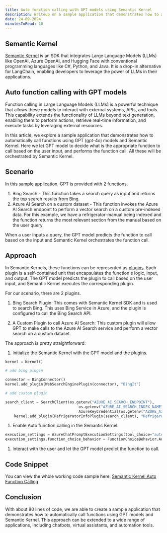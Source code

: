 ```yaml
---
title: Auto function calling with GPT models using Semantic Kernel
description: Writeup on a sample application that demonstrates how to automatically call functions using GPT models and Semantic Kernel. This notebook
date: 24-09-2024
minutesToRead: 10
---
```


## Semantic Kernel

[Semantic Kernel](https://github.com/microsoft/semantic-kernel) is an SDK that integrates Large Language Models (LLMs) like OpenAI, Azure OpenAI, and Hugging Face with conventional programming languages like C#, Python, and Java. It is a drop-in alternative for LangChain, enabling developers to leverage the power of LLMs in their applications.

## Auto function calling with GPT models

Function calling in Large Language Models (LLMs) is a powerful technique that allows these models to interact with external systems, APIs, and tools. This capability extends the functionality of LLMs beyond text generation, enabling them to perform actions, retrieve real-time information, and execute tasks by leveraging external resources.

In this article, we explore a sample application that demonstrates how to automatically call functions using GPT (gpt-4o) models and Semantic Kernel. Here we let GPT model to decide what is the appropriate function to call based on the user input, and performs the function call. All these will be orchestrated by Semantic Kernel.

## Scenario

In this sample application, GPT is provided with 2 functions.

1. Bing Search - This function takes a search query as input and returns the top search results from Bing.
2. Azure AI Search on a custom dataset - This function invokes the Azure AI Search endpoint to perform a vector search on a custom pre-indexed data. For this example, we have a refrigerator-manual being indexed and the function returns the most relevant section from the manual based on the user query.

When a user inputs a query, the GPT model predicts the function to call based on the input and Semantic Kernel orchestrates the function call.

## Approach

In Semantic Kernels, these functions can be represented as [plugins](https://learn.microsoft.com/en-us/semantic-kernel/concepts/plugins/). Each plugin is a self-contained unit that encapsulates the function's logic, input, and output. The GPT model predicts the plugin to call based on the user input, and Semantic Kernel executes the corresponding plugin.

For our scenario, there are 2 plugins.

1. Bing Search Plugin: This comes with Semantic Kernel SDK and is used to search Bing. This uses Bing Service in Azure, and the plugin is configured to call the Bing Search API.

2. A Custom Plugin to call Azure AI Search: This custom plugin will allow GPT to make calls to the Azure AI Search service and perform a vector search on a custom dataset.

The approach is pretty straightforward:

1. Initialize the Semantic Kernel with the GPT model and the plugins.

```python
kernel = Kernel()

# add bing plugin

connector = BingConnector()
kernel.add_plugin(WebSearchEnginePlugin(connector), "BingIt")

# add custom plugin

search_client = SearchClient(os.getenv("AZURE_AI_SEARCH_ENDPOINT"), 
                                 os.getenv("AZURE_AI_SEARCH_INDEX_NAME"), 
                                 AzureKeyCredential(os.getenv("AZURE_AI_SEARCH_API_KEY")))
    kernel.add_plugin(RefrigeratorInfoPlugin(search_client), "RefrigeratorInfo")

```

1. Enable Auto function calling in the Semantic Kernel.

```python
execution_settings = AzureChatPromptExecutionSettings(tool_choice="auto")
execution_settings.function_choice_behavior = FunctionChoiceBehavior.Auto(auto_invoke=True)
```

1. Interact with the user and let the GPT model predict the function to call.

## Code Snippet

You can view the whole working code sample here: [Semantic Kernel Auto Function Calling](https://github.com/prasann/auto-fn-invocation-sk)


## Conclusion

With about 80 lines of code, we are able to create a sample application that demonstrates how to automatically call functions using GPT models and Semantic Kernel. This approach can be extended to a wide range of applications, including chatbots, virtual assistants, and automation tools.
